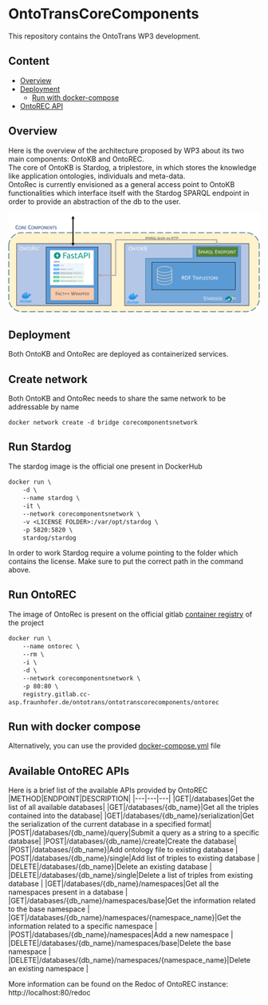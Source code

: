 # OntoTransCoreComponents
This repository contains the OntoTrans WP3 development.

## Content
* [Overview](#overview)
* [Deployment](#deployment)
    * [Run with docker-compose](#run-with-docker-compose)
* [OntoREC API](#available-ontorec-apis)


## Overview 
Here is the overview of the architecture proposed by WP3 about its two main components: OntoKB and OntoREC.\
The core of OntoKB is Stardog, a triplestore, in which stores the knowledge like application ontologies, individuals and meta-data.\
OntoRec is currently envisioned as a general access point to OntoKB functionalities which interface itself with the Stardog SPARQL endpoint in order to provide an abstraction of the db to the user.

![CoreComponents overview](docs/images/overview.png)

## Deployment
Both OntoKB and OntoRec are deployed as containerized services.

## Create network

Both OntoKB and OntoRec needs to share the same network to be addressable by name
```
docker network create -d bridge corecomponentsnetwork
```

## Run Stardog
The stardog image is the official one present in DockerHub
```
docker run \
    -d \
    --name stardog \
    -it \
    --network corecomponentsnetwork \
    -v <LICENSE FOLDER>:/var/opt/stardog \
    -p 5820:5820 \
    stardog/stardog
```

In order to work Stardog require a volume pointing to the folder which contains the license. Make sure to put the correct path in the command above.

## Run OntoREC
The image of OntoRec is present on the official gitlab [container registry](https://gitlab.cc-asp.fraunhofer.de/ontotrans/ontotranscorecomponents/container_registry) of the project
```
docker run \
    --name ontorec \
    --rm \ 
    -i \ 
    -d \ 
    --network corecomponentsnetwork \
    -p 80:80 \
    registry.gitlab.cc-asp.fraunhofer.de/ontotrans/ontotranscorecomponents/ontorec
```

## Run with docker compose
Alternatively, you can use the provided [docker-compose.yml](docker-compose.yml) file

## Available OntoREC APIs
Here is a brief list of the available APIs provided by OntoREC
|METHOD|ENDPOINT|DESCRIPTION|
|---|---|---|
|GET|/databases|Get the list of all available databases|
|GET|/databases/{db_name}|Get all the triples contained into the database|
|GET|/databases/{db_name}/serialization|Get the serialization of the current database in a specified format|
|POST|/databases/{db_name}/query|Submit a query as a string to a specific database|
|POST|/databases/{db_name}/create|Create the database|
|POST|/databases/{db_name}|Add ontology file to existing database |
|POST|/databases/{db_name}/single|Add list of triples to existing database |
|DELETE|/databases/{db_name}|Delete an existing database |
|DELETE|/databases/{db_name}/single|Delete a list of triples from existing database |
|GET|/databases/{db_name}/namespaces|Get all the namespaces present in a database |
|GET|/databases/{db_name}/namespaces/base|Get the information related to the base namespace |
|GET|/databases/{db_name}/namespaces/{namespace_name}|Get the information related to a specific namespace |
|POST|/databases/{db_name}/namespaces|Add a new namespace |
|DELETE|/databases/{db_name}/namespaces/base|Delete the base namespace |
|DELETE|/databases/{db_name}/namespaces/{namespace_name}|Delete an existing namespace |


More information can be found on the Redoc of OntoREC instance: http://localhost:80/redoc